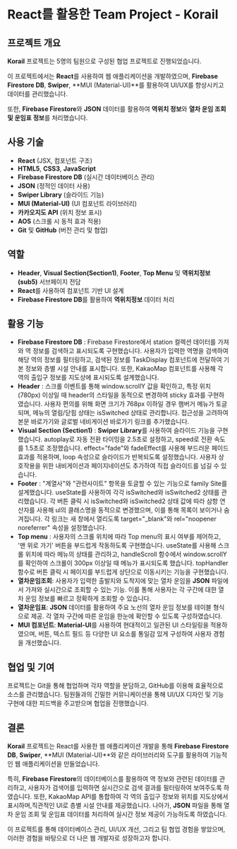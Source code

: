 # React를 활용한 Team Project - Korail

## 프로젝트 개요
**Korail** 프로젝트는 5명의 팀원으로 구성된 협업 프로젝트로 진행되었습니다. 

이 프로젝트에서는 **React**를 사용하여 웹 애플리케이션을 개발하였으며, **Firebase Firestore DB**, **Swiper**, **MUI (Material-UI)**를 활용하여 UI/UX를 향상시키고 데이터를 관리했습니다. 

또한, **Firebase Firestore**와 **JSON** 데이터를 활용하여 **역위치 정보**와 **열차 운임 조회 및 운임표 정보**를 처리했습니다.

## 사용 기술
- **React** (JSX, 컴포넌트 구조)
- **HTML5**, **CSS3**, **JavaScript**
- **Firebase Firestore DB** (실시간 데이터베이스 관리)
- **JSON** (정적인 데이터 사용)
- **Swiper Library** (슬라이드 기능)
- **MUI (Material-UI)** (UI 컴포넌트 라이브러리)
- **카카오지도 API** (위치 정보 표시)
- **AOS** (스크롤 시 동적 효과 적용)
- **Git** 및 **GitHub** (버전 관리 및 협업)

## 역할
- **Header**, **Visual Section(Section1)**, **Footer**, **Top Menu** 및 **역위치정보(sub5)** 서브페이지 전담
- **React**를 사용하여 컴포넌트 기반 UI 설계
- **Firebase Firestore DB**를 활용하여 **역위치정보** 데이터 처리

## 활용 기능
- **Firebase Firestore DB** : Firebase Firestore에서 station 컬렉션 데이터를 가져와 역 정보를 검색하고 표시되도록 구현했습니다. 사용자가 입력한 역명을 검색하여 해당 역의 정보를 필터링하고, 검색된 정보를 TaskDisplay 컴포넌트에 전달하여 기본 정보와 층별 시설 안내를 표시합니다. 또한, KakaoMap 컴포넌트를 사용해 각 역의 출입구 정보를 지도상에 표시되도록 설계했습니다.
- **Header** : 스크롤 이벤트를 통해 window.scrollY 값을 확인하고, 특정 위치(780px) 이상일 때 header의 스타일을 동적으로 변경하여 sticky 효과를 구현하였습니다. 사용자 편의를 위해 화면 크기가 768px 이하일 경우 햄버거 메뉴가 토글되며, 메뉴의 열림/닫힘 상태는 isSwitched 상태로 관리합니다. 접근성을 고려하여 본문 바로가기와 글로벌 네비게이션 바로가기 링크를 추가했습니다.
- **Visual Section (Section1)** : **Swiper Library**를 사용하여 슬라이드 기능을 구현했습니다. autoplay로 자동 전환 타이밍을 2.5초로 설정하고, speed로 전환 속도를 1.5초로 조정했습니다. effect="fade"와 fadeEffect를 사용해 부드러운 페이드 효과를 적용하며, loop 속성으로 슬라이드가 반복되도록 설정했습니다. 사용자 상호작용을 위한 내비게이션과 페이지네이션도 추가하여 직접 슬라이드를 넘길 수 있습니다.
- **Footer** : "계열사"와 "관련사이트" 항목을 토글할 수 있는 기능으로 family Site를 설계했습니다. useState를 사용하여 각각 isSwitched와 isSwitched2 상태를 관리했습니다. 각 버튼 클릭 시 isSwitched와 isSwitched2 상태 값에 따라 삼항 연산자를 사용해 ul의 클래스명을 동적으로 변경했으며, 이를 통해 목록이 보이거나 숨겨집니다. 각 링크는 새 창에서 열리도록 target="_blank"와 rel="noopener noreferrer" 속성을 설정했습니다.
- **Top menu** : 사용자의 스크롤 위치에 따라 Top menu의 표시 여부를 제어하고, '맨 위로 가기' 버튼을 부드럽게 작동하도록 구현했습니다. useState를 사용해 스크롤 위치에 따라 메뉴의 상태를 관리하고, handleScroll 함수에서 window.scrollY를 확인하여 스크롤이 300px 이상일 때 메뉴가 표시되도록 했습니다. topHandler 함수로 버튼 클릭 시 페이지를 부드럽게 상단으로 이동시키는 기능을 구현했습니다.
- **열차운임조회**: 사용자가 입력한 출발지와 도착지에 맞는 열차 운임을 **JSON** 파일에서 가져와 실시간으로 조회할 수 있는 기능. 이를 통해 사용자는 각 구간에 대한 열차 운임 정보를 빠르고 정확하게 조회할 수 있습니다.
- **열차운임표**: **JSON** 데이터를 활용하여 주요 노선의 열차 운임 정보를 테이블 형식으로 제공. 각 열차 구간에 따른 운임을 한눈에 확인할 수 있도록 구성하였습니다.
- **MUI 컴포넌트**: **Material-UI**를 사용하여 현대적이고 일관된 UI 스타일링을 적용하였으며, 버튼, 텍스트 필드 등 다양한 UI 요소를 통일감 있게 구성하여 사용자 경험을 개선했습니다.

## 협업 및 기여
프로젝트는 Git을 통해 협업하며 각자 역할을 분담하고, GitHub를 이용해 효율적으로 소스를 관리했습니다. 
팀원들과의 긴밀한 커뮤니케이션을 통해 UI/UX 디자인 및 기능 구현에 대한 피드백을 주고받으며 협업을 진행했습니다.

## 결론
**Korail** 프로젝트는 React를 사용한 웹 애플리케이션 개발을 통해 **Firebase Firestore DB**, **Swiper**, **MUI (Material-UI)**와 같은 라이브러리와 도구를 활용하여 기능적인 웹 애플리케이션을 만들었습니다. 

특히, **Firebase Firestore**의 데이터베이스를 활용하여 역 정보와 관련된 데이터를 관리하고, 사용자가 검색어를 입력하면 실시간으로 검색 결과를 필터링하여 보여주도록 하였습니다. 또한, KakaoMap API를 통합하여 각 역의 출입구 정보와 위치를 지도상에서 표시하며,직관적인 UI로 층별 시설 안내를 제공했습니다. 나아가, **JSON** 파일을 통해 열차 운임 조회 및 운임표 데이터를 처리하여 실시간 정보 제공이 가능하도록 하였습니다. 

이 프로젝트를 통해 데이터베이스 관리, UI/UX 개선, 그리고 팀 협업 경험을 쌓았으며, 이러한 경험을 바탕으로 더 나은 웹 개발자로 성장하고자 합니다.
